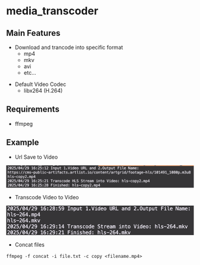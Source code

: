 # media_transcoder

## Main Features
* Download and trancode into specific format
    * mp4
    * mkv
    * avi
    * etc...
<!-- * Experimental Video Encoding
    * AV1
    * VP7
    * VP9 -->
* Default Video Codec
    * libx264 (H.264)
## Requirements
* ffmpeg

## Example
* Url Save to Video
<img src="urlToVideo.png"/>

* Transcode Video to Video
<img src="videoToVideo.png"/>


* Concat files
```
ffmpeg -f concat -i file.txt -c copy <filename.mp4>
```